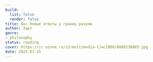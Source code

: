 ```yaml
---
build:
  list: false
  render: false
title: Бог Новые ответы у границ разума
author: Харт
genre:
- philosophy
status: reading
cover: https://ir.ozone.ru/s3/multimedia-t/wc1000/6008236865.jpg
date: 2025-07-25
---
```


